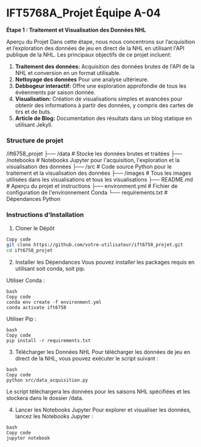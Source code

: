 # IFT5768A_Projet Équipe A-04

**Étape 1 : Traitement et Visualisation des Données NHL**

Aperçu du Projet
Dans cette étape, nous nous concentrons sur l’acquisition et l’exploration des données de jeu en direct de la NHL en utilisant l'API publique de la NHL. Les principaux objectifs de ce projet incluent:

1. **Traitement des données:** Acquisition des données brutes de l'API de la NHL et conversion en un format utilisable.
2. **Nettoyage des données** Pour une analyse ultérieure.
3. **Debbogeur interactif:** Offre une exploration approfondie de tous les évéenments par saison donnée.
4. **Visualisation:** Création de visualisations simples et avancées pour obtenir des informations à partir des données, y compris des cartes de tirs et de buts.
5. **Article de Blog:** Documentation des résultats dans un blog statique en utilisant Jekyll.


### Structure de projet
/ift6758_projet
├── /data                # Stocke les données brutes et traitées
├── /notebooks           # Notebooks Jupyter pour l'acquisition, l'exploration et la visualisation des données
├── /src                 # Code source Python pour le traitement et la visualisation des données
├── /images              # Tous les images utilisées dans les visualisations et tous les visualisations
├── README.md            # Aperçu du projet et instructions
├── environment.yml      # Fichier de configuration de l'environnement Conda
└── requirements.txt     # Dépendances Python

### Instructions d’Installation
1. Cloner le Dépôt
```bash
Copy code
git clone https://github.com/votre-utilisateur/ift6758_projet.git
cd ift6758_projet
```

2. Installer les Dépendances
Vous pouvez installer les packages requis en utilisant soit conda, soit pip.

Utiliser Conda :
```
bash
Copy code
conda env create -f environment.yml
conda activate ift6758
```
Utiliser Pip :

```
bash
Copy code
pip install -r requirements.txt
```

3. Télécharger les Données NHL
Pour télécharger les données de jeu en direct de la NHL, vous pouvez exécuter le script suivant :
```
bash
Copy code
python src/data_acquisition.py
```
Le script téléchargera les données pour les saisons NHL spécifiées et les stockera dans le dossier /data.

4. Lancer les Notebooks Jupyter
Pour explorer et visualiser les données, lancez les Notebooks Jupyter :
```
bash
Copy code
jupyter notebook
```
